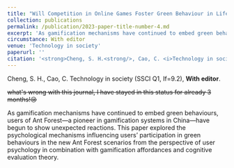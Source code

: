 ```yaml
---
title: "Will Competition in Online Games Foster Green Behaviour in Life? The Relationship Between Gamification Affordances and Engagement in Green Behaviours."
collection: publications
permalink: /publication/2023-paper-title-number-4.md
excerpt: 'As gamification mechanisms have continued to embed green behaviours, users of Ant Forest—a pioneer in gamification systems in China—have begun to show unexpected reactions. This paper explored the psychological mechanisms influencing users’ participation in green behaviours in the new Ant Forest scenarios from the perspective of user psychology in combination with gamification affordances and cognitive evaluation theory. '
circumstance: With editor
venue: 'Technology in society'
paperurl: ''
citation: '<strong>Cheng, S. H.<strong/>, Cao, C. <i>Technology in society (SSCI Q1, If=9.2)<i/>, With editor.'
---
```

Cheng, S. H., Cao, C. Technology in society (SSCI Q1, If=9.2), **With editor**.

~~what's wrong with this journal, I have stayed in this status for already 3 months!😢~~

As gamification mechanisms have continued to embed green behaviours, users of Ant Forest—a pioneer in gamification systems in China—have begun to show unexpected reactions. This paper explored the psychological mechanisms influencing users’ participation in green behaviours in the new Ant Forest scenarios from the perspective of user psychology in combination with gamification affordances and cognitive evaluation theory.

